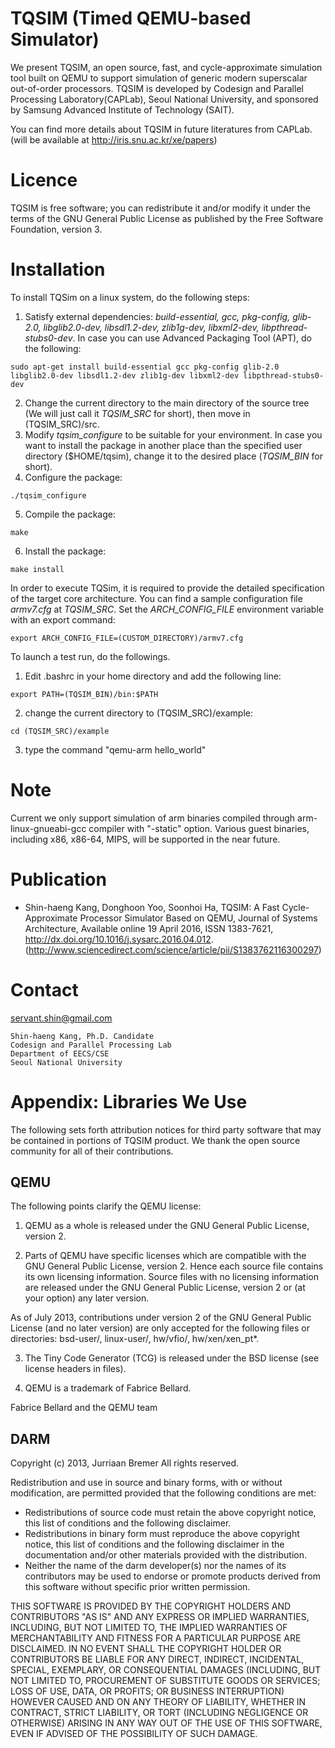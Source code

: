 # TQSIM (Timed QEMU-based Simulator)
We present TQSIM, an open source, fast, and cycle-approximate simulation tool built on QEMU to support simulation of generic modern superscalar out-of-order processors. TQSIM is developed by Codesign and Parallel Processing Laboratory(CAPLab), Seoul National University, and sponsored by Samsung Advanced Institute of Technology (SAIT).

You can find more details about TQSIM in future literatures from CAPLab. (will be available at  http://iris.snu.ac.kr/xe/papers)

# Licence
TQSIM is free software; you can redistribute it and/or modify it under the terms of the GNU General Public License as published by the Free Software Foundation, version 3.

# Installation

To install TQSim on a linux system, do the following steps:

  1. Satisfy external dependencies: *build-essential, gcc, pkg-config, glib-2.0, libglib2.0-dev, libsdl1.2-dev, zlib1g-dev, libxml2-dev, libpthread-stubs0-dev*. In case you can use Advanced Packaging Tool (APT), do the following: 
  
   ```
  sudo apt-get install build-essential gcc pkg-config glib-2.0 libglib2.0-dev libsdl1.2-dev zlib1g-dev libxml2-dev libpthread-stubs0-dev
  ```
  2. Change the current directory to the main directory of the source tree (We will just call it *TQSIM_SRC* for short), then move in (TQSIM_SRC)/src.
  3. Modify *tqsim_configure* to be suitable for your environment. In case you want to install the package in another place than the specified user directory ($HOME/tqsim), change it to the desired place (*TQSIM_BIN* for short).
  4. Configure the package:
   
  ```
  ./tqsim_configure
  ```
  5. Compile the package: 
  
  ```
  make
  ```
  6. Install the package: 
  
  ```
  make install
  ```

In order to execute TQSim, it is required to provide the detailed specification of the target core architecture. You can find a sample configuration file *armv7.cfg* at *TQSIM_SRC*. Set the *ARCH_CONFIG_FILE* environment variable with an export command: 

```
export ARCH_CONFIG_FILE=(CUSTOM_DIRECTORY)/armv7.cfg
```

To launch a test run, do the followings.

1. Edit .bashrc in your home directory and add the following line:

```
export PATH=(TQSIM_BIN)/bin:$PATH
```
2. change the current directory to (TQSIM_SRC)/example:
```
cd (TQSIM_SRC)/example
```
3. type the command "qemu-arm hello_world" 


# Note

Current we only support simulation of arm binaries compiled through arm-linux-gnueabi-gcc compiler with "-static" option. Various guest binaries, including x86, x86-64, MIPS, will be supported in the near future. 

# Publication

  * Shin-haeng Kang, Donghoon Yoo, Soonhoi Ha, TQSIM: A Fast Cycle-Approximate Processor Simulator Based on QEMU, Journal of Systems Architecture, Available online 19 April 2016, ISSN 1383-7621, http://dx.doi.org/10.1016/j.sysarc.2016.04.012.
(http://www.sciencedirect.com/science/article/pii/S1383762116300297)

# Contact

servant.shin@gmail.com

```
Shin-haeng Kang, Ph.D. Candidate 
Codesign and Parallel Processing Lab
Department of EECS/CSE
Seoul National University
```




# Appendix: Libraries We Use
The following sets forth attribution notices for third party software that may be contained in portions of TQSIM product. We thank the open source community for all of their contributions.

## QEMU
The following points clarify the QEMU license:

1) QEMU as a whole is released under the GNU General Public License, version 2.

2) Parts of QEMU have specific licenses which are compatible with the GNU General Public License, version 2. Hence each source file contains its own licensing information.  Source files with no licensing information are released under the GNU General Public License, version 2 or (at your option) any later version.

As of July 2013, contributions under version 2 of the GNU General Public License (and no later version) are only accepted for the following files or directories: bsd-user/, linux-user/, hw/vfio/, hw/xen/xen_pt*.

3) The Tiny Code Generator (TCG) is released under the BSD license  (see license headers in files).

4) QEMU is a trademark of Fabrice Bellard. 

Fabrice Bellard and the QEMU team

## DARM

Copyright (c) 2013, Jurriaan Bremer All rights reserved.

Redistribution and use in source and binary forms, with or without modification, are permitted provided that the following conditions are met:

* Redistributions of source code must retain the above copyright notice, this list of conditions and the following disclaimer.
* Redistributions in binary form must reproduce the above copyright notice, this list of conditions and the following disclaimer in the documentation and/or other materials provided with the distribution.
* Neither the name of the darm developer(s) nor the names of its contributors may be used to endorse or promote products derived from this software without specific prior written permission.

THIS SOFTWARE IS PROVIDED BY THE COPYRIGHT HOLDERS AND CONTRIBUTORS "AS IS" AND ANY EXPRESS OR IMPLIED WARRANTIES, INCLUDING, BUT NOT LIMITED TO, THE IMPLIED WARRANTIES OF MERCHANTABILITY AND FITNESS FOR A PARTICULAR PURPOSE ARE DISCLAIMED. IN NO EVENT SHALL THE COPYRIGHT HOLDER OR CONTRIBUTORS BE LIABLE FOR ANY DIRECT, INDIRECT, INCIDENTAL, SPECIAL, EXEMPLARY, OR CONSEQUENTIAL DAMAGES (INCLUDING, BUT NOT LIMITED TO, PROCUREMENT OF SUBSTITUTE GOODS OR SERVICES; LOSS OF USE, DATA, OR PROFITS; OR BUSINESS INTERRUPTION) HOWEVER CAUSED AND ON ANY THEORY OF LIABILITY, WHETHER IN CONTRACT, STRICT LIABILITY, OR TORT (INCLUDING NEGLIGENCE OR OTHERWISE) ARISING IN ANY WAY OUT OF THE USE OF THIS SOFTWARE, EVEN IF ADVISED OF THE POSSIBILITY OF SUCH DAMAGE.

